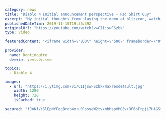 ```yaml
---
category: news
title: "Diablo 4 Initial announcement perspective - Red Shirt Guy"
excerpt: "My initial thoughts from playing the demo at blizzcon, watching the developer interviews, and listening to the wacky Q&A from the systems and features panel."
publishedDateTime: 2019-11-10T19:35:39Z
originalUrl: "https://youtube.com/watch?v=CIIjswFSzbk"
type: video

featuredContent: "<iframe width=\"800\" height=\"500\" frameborder=\"0\" src=\"https://www.youtube.com/embed/CIIjswFSzbk\" allow=\"accelerometer; autoplay; encrypted-media; gyroscope; picture-in-picture\" allowfullscreen></iframe>"

provider:
  name: Dontinquire
  domain: youtube.com

topics:
  - Diablo 4

images:
  - url: "https://i.ytimg.com/vi/CIIjswFSzbk/maxresdefault.jpg"
    width: 1280
    height: 720
    isCached: true

secured: "fJoNf/tSlEpNfFqgBrob4x+uRRssyeW2tvxnbMspVMGSv+3F6oFrpjL7HAGSszXIbj2MQCd5GWNDOVKysiqO4Lc44WMxRHbkXZIN0enF69ANhvPiQy8Qgipqua6NgkqHRKjnRfEUe/TtseSJiStE+IzjKTAHVxJQLjX1oM2Dnw5uDnKeA2gH5/d7iWFoUBch7gZGAHL4kgpkyFk2KkDAIEfqkNd+YWUO7N5ddxK+boDtNAqWR6g7j3K2GWnPftPtWOfj5x1z4h/LcOQz66dY/zE/9CXpxml/tMgGmXblqqBNhBr4s8ENgiiCLMS3jtBfBcX4lO5aKsf+NLZINwRCo16bKW3YijwkrPBTGwgx2lCxkdvSSzgRWhLD9Ryi9bbGcu6FiPxQJLUOLQW4/I0Pl5RNtO5I6U4SyiyxnlmLXVi9XtgjIag0ms2BbmzHWqpD;FedX2wQf9GLViZqwh6KX4A=="
---
```


